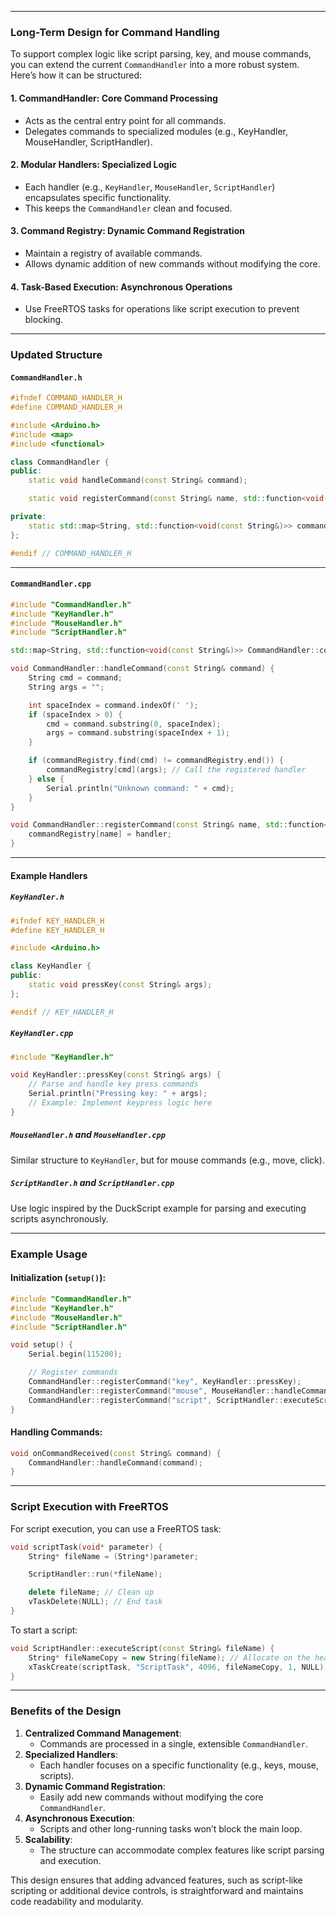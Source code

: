 
---

### Long-Term Design for Command Handling

To support complex logic like script parsing, key, and mouse commands, you can extend the current `CommandHandler` into a more robust system. Here’s how it can be structured:

#### 1. **CommandHandler**: Core Command Processing
- Acts as the central entry point for all commands.
- Delegates commands to specialized modules (e.g., KeyHandler, MouseHandler, ScriptHandler).

#### 2. **Modular Handlers**: Specialized Logic
- Each handler (e.g., `KeyHandler`, `MouseHandler`, `ScriptHandler`) encapsulates specific functionality.
- This keeps the `CommandHandler` clean and focused.

#### 3. **Command Registry**: Dynamic Command Registration
- Maintain a registry of available commands.
- Allows dynamic addition of new commands without modifying the core.

#### 4. **Task-Based Execution**: Asynchronous Operations
- Use FreeRTOS tasks for operations like script execution to prevent blocking.

---

### Updated Structure

#### `CommandHandler.h`
```cpp
#ifndef COMMAND_HANDLER_H
#define COMMAND_HANDLER_H

#include <Arduino.h>
#include <map>
#include <functional>

class CommandHandler {
public:
    static void handleCommand(const String& command);

    static void registerCommand(const String& name, std::function<void(const String&)> handler);

private:
    static std::map<String, std::function<void(const String&)>> commandRegistry;
};

#endif // COMMAND_HANDLER_H
```

---

#### `CommandHandler.cpp`
```cpp
#include "CommandHandler.h"
#include "KeyHandler.h"
#include "MouseHandler.h"
#include "ScriptHandler.h"

std::map<String, std::function<void(const String&)>> CommandHandler::commandRegistry;

void CommandHandler::handleCommand(const String& command) {
    String cmd = command;
    String args = "";

    int spaceIndex = command.indexOf(' ');
    if (spaceIndex > 0) {
        cmd = command.substring(0, spaceIndex);
        args = command.substring(spaceIndex + 1);
    }

    if (commandRegistry.find(cmd) != commandRegistry.end()) {
        commandRegistry[cmd](args); // Call the registered handler
    } else {
        Serial.println("Unknown command: " + cmd);
    }
}

void CommandHandler::registerCommand(const String& name, std::function<void(const String&)> handler) {
    commandRegistry[name] = handler;
}
```

---

#### Example Handlers

##### `KeyHandler.h`
```cpp
#ifndef KEY_HANDLER_H
#define KEY_HANDLER_H

#include <Arduino.h>

class KeyHandler {
public:
    static void pressKey(const String& args);
};

#endif // KEY_HANDLER_H
```

##### `KeyHandler.cpp`
```cpp
#include "KeyHandler.h"

void KeyHandler::pressKey(const String& args) {
    // Parse and handle key press commands
    Serial.println("Pressing key: " + args);
    // Example: Implement keypress logic here
}
```

##### `MouseHandler.h` and `MouseHandler.cpp`
Similar structure to `KeyHandler`, but for mouse commands (e.g., move, click).

##### `ScriptHandler.h` and `ScriptHandler.cpp`
Use logic inspired by the DuckScript example for parsing and executing scripts asynchronously.

---

### Example Usage

#### Initialization (`setup()`):
```cpp
#include "CommandHandler.h"
#include "KeyHandler.h"
#include "MouseHandler.h"
#include "ScriptHandler.h"

void setup() {
    Serial.begin(115200);

    // Register commands
    CommandHandler::registerCommand("key", KeyHandler::pressKey);
    CommandHandler::registerCommand("mouse", MouseHandler::handleCommand);
    CommandHandler::registerCommand("script", ScriptHandler::executeScript);
}
```

#### Handling Commands:
```cpp
void onCommandReceived(const String& command) {
    CommandHandler::handleCommand(command);
}
```

---

### Script Execution with FreeRTOS
For script execution, you can use a FreeRTOS task:
```cpp
void scriptTask(void* parameter) {
    String* fileName = (String*)parameter;

    ScriptHandler::run(*fileName);

    delete fileName; // Clean up
    vTaskDelete(NULL); // End task
}
```

To start a script:
```cpp
void ScriptHandler::executeScript(const String& fileName) {
    String* fileNameCopy = new String(fileName); // Allocate on the heap
    xTaskCreate(scriptTask, "ScriptTask", 4096, fileNameCopy, 1, NULL);
}
```

---

### Benefits of the Design
1. **Centralized Command Management**:
   - Commands are processed in a single, extensible `CommandHandler`.
2. **Specialized Handlers**:
   - Each handler focuses on a specific functionality (e.g., keys, mouse, scripts).
3. **Dynamic Command Registration**:
   - Easily add new commands without modifying the core `CommandHandler`.
4. **Asynchronous Execution**:
   - Scripts and other long-running tasks won’t block the main loop.
5. **Scalability**:
   - The structure can accommodate complex features like script parsing and execution.

This design ensures that adding advanced features, such as script-like scripting or additional device controls, is straightforward and maintains code readability and modularity.